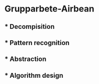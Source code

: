# Grupparbete-Airbean
## * Decompisition 
## * Pattern recognition
## * Abstraction
## * Algorithm design
